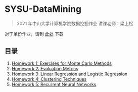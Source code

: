 # SYSU-DataMining

> 2021 年中山大学计算机学院数据挖掘作业
> 讲课老师：梁上松

对于单份作业，请到 [此处](https://github.com/FFFengMJL/SYSU-DataMining/releases) 下载

## 目录

1. [Homework 1: Exercises for Monte Carlo Methods](001/homework1.md)
2. [Homework 2: Evaluation Metrics](002/homework2.md)
3. [Homework 3: Linear Regression and Logistic Regression](003/homework3.md)
4. [Homework 4: Clustering Techniques](004/homework4.md)
5. [Homework 5: Recurrent Neural Networks](005/homework5.md)
